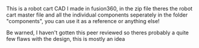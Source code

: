 This is a robot cart CAD I made in fusion360, 
in the zip file theres the robot cart master file and all the individual components seperately in the folder "components", you can use it as a reference or anything else!

Be warned, I haven't gotten this peer reviewed so theres probably a quite few flaws with the design, this is mostly an idea
